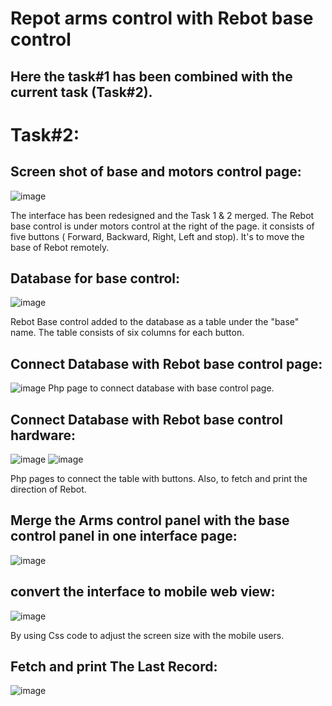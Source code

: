 # Repot arms control with Rebot base control 

## Here the task#1 has been combined with the current task (Task#2). 

# Task#2:

## Screen shot of base and motors control page:
![image](https://user-images.githubusercontent.com/86400246/123531312-2b3e1380-d70c-11eb-82a1-11357d48815e.png)

The interface has been redesigned and the Task 1 & 2 merged. The Rebot base control is under motors control at the right of the page. it consists of five buttons ( Forward, Backward, Right, Left and stop). It's to move the base of Rebot remotely. 


## Database for base control:
![image](https://user-images.githubusercontent.com/86400246/123531445-62f98b00-d70d-11eb-80c4-984bff516fd1.png)

Rebot Base control added to the database as a table under the "base" name. The table consists of six columns for each button.

## Connect Database with Rebot base control page:
![image](https://user-images.githubusercontent.com/86400246/123531549-1a8e9d00-d70e-11eb-8ccb-adbdd11c12c2.png)
Php page to connect database with base control page.

## Connect Database with Rebot base control hardware:
![image](https://user-images.githubusercontent.com/86400246/123531559-372ad500-d70e-11eb-8354-1524755fd0c3.png)
![image](https://user-images.githubusercontent.com/86400246/123531595-90930400-d70e-11eb-9ce4-70225948cb70.png)

Php pages to connect the table with buttons. Also, to fetch and print the direction of Rebot.

## Merge the Arms control panel with the base control panel in one interface page:
![image](https://user-images.githubusercontent.com/86400246/123531312-2b3e1380-d70c-11eb-82a1-11357d48815e.png)

## convert the interface to mobile web view:
![image](https://user-images.githubusercontent.com/86400246/123531706-832a4980-d70f-11eb-87f4-00a49ddba0b9.png)

By using Css code to adjust the screen size with the mobile users.

## Fetch and print The Last Record:
![image](https://user-images.githubusercontent.com/86400246/123531877-e8cb0580-d710-11eb-9f2f-2c6bb58c508a.png)


